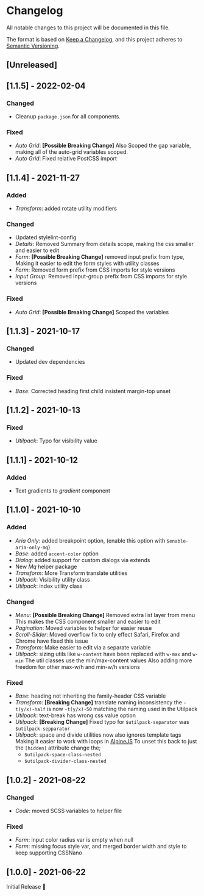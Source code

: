 # Changelog
All notable changes to this project will be documented in this file.

The format is based on [Keep a Changelog](https://keepachangelog.com/en/1.0.0/),
and this project adheres to [Semantic Versioning](https://semver.org/spec/v2.0.0.html).

## [Unreleased]
## [1.1.5] - 2022-02-04
### Changed
- Cleanup `package.json` for all components.

### Fixed
- _Auto Grid_: **[Possible Breaking Change]** Also Scoped the gap variable,
  making all of the auto-grid variables scoped.
- _Auto Grid_: Fixed relative PostCSS import

## [1.1.4] - 2021-11-27
### Added
- _Transform_: added rotate utility modifiers

### Changed
- Updated stylelint-config
- _Details_: Removed Summary from details scope, making the css smaller and easier to edit
- _Form_: **[Possible Breaking Change]** removed input prefix from type,
  Making it easier to edit the form styles with utility classes
- _Form_: Removed form prefix from CSS imports for style versions
- _Input Group_: Removed input-group prefix from CSS imports for style versions

### Fixed
- _Auto Grid_: **[Possible Breaking Change]** Scoped the variables

## [1.1.3] - 2021-10-17
### Changed
- Updated dev dependencies

### Fixed
- _Base_: Corrected heading first child insistent margin-top unset

## [1.1.2] - 2021-10-13
### Fixed
- _Utilpack_: Typo for visibility value

## [1.1.1] - 2021-10-12
### Added
- Text gradients to _gradient_ component

## [1.1.0] - 2021-10-10
### Added
- _Aria Only_: added breakpoint option, (enable this option with `$enable-aria-only-mq`)
- _Base_: added `accent-color` option
- _Dialog_: added support for custom dialogs via extends
- New _Mq_ helper package
- _Transform_: More Transform translate utilities
- _Utilpack_: Visibility utility class
- _Utilpack_: index utility class

### Changed
- _Menu_: **[Possible Breaking Change]** Removed extra list layer from menu
  This makes the CSS component smaller and easier to edit
- _Pagination_: Moved variables to helper for easier reuse
- _Scroll-Slider_: Moved overflow fix to only effect Safari, Firefox and Chrome have fixed this issue
- _Transform_: Make easier to edit via a separate variable
- _Utilpack_: sizing utils like `w-content` have been replaced with `w-max` and `w-min`
  The util classes use the min/max-content values
  Also adding more freedom for other max-w/h and min-w/h versions

### Fixed
- _Base_: heading not inheriting the family-header CSS variable
- _Transform_: **[Breaking Change]** translate naming inconsistency
  the `-t(y/x)-half` is now `-t(y/x)-50` matching the naming used in the Utilpack
- _Utilpack_: text-break has wrong css value option
- _Utilpack_: **[Breaking Change]** Fixed typo for `$utilpack-separator` was `$utilpack-sepparator`
- _Utilpack_: space and divide utilities now also ignores template tags
  Making it easier to work with loops in [AlpineJS](https://alpinejs.dev/)
  To unset this back to just the `[hidden]` attribute change the;
  - `$utilpack-space-class-nested`
  - `$utilpack-divider-class-nested`

## [1.0.2] - 2021-08-22
### Changed
- _Code_: moved SCSS variables to helper file

### Fixed
- _Form_: input color radius var is empty when null
- _Form_: missing focus style var,
  and merged border width and style to keep supporting CSSNano

## [1.0.0] - 2021-06-22
Initial Release 🎉
